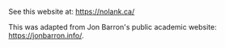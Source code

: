 See this website at: https://nolank.ca/


This was adapted from Jon Barron's public academic website: https://jonbarron.info/. 
